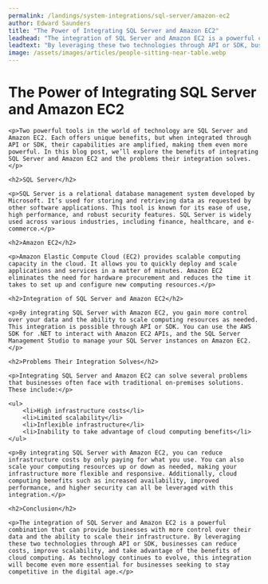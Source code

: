 ```yaml
---
permalink: /landings/system-integrations/sql-server/amazon-ec2
author: Edward Saunders
title: "The Power of Integrating SQL Server and Amazon EC2"
leadhead: "The integration of SQL Server and Amazon EC2 is a powerful combination that can provide businesses with more control over their data and the ability to scale their infrastructure"
leadtext: "By leveraging these two technologies through API or SDK, businesses can reduce costs, improve scalability, and take advantage of the benefits of cloud computing. As technology continues to evolve, this integration will become even more essential for businesses seeking to stay competitive in the digital age."
image: /assets/images/articles/people-sitting-near-table.webp
---
```

<div class="arttext">	<h1>The Power of Integrating SQL Server and Amazon EC2</h1>

	<p>Two powerful tools in the world of technology are SQL Server and Amazon EC2. Each offers unique benefits, but when integrated through API or SDK, their capabilities are amplified, making them even more powerful. In this blog post, we’ll explore the benefits of integrating SQL Server and Amazon EC2 and the problems their integration solves.</p>

	<h2>SQL Server</h2>

	<p>SQL Server is a relational database management system developed by Microsoft. It’s used for storing and retrieving data as requested by other software applications. This tool is known for its ease of use, high performance, and robust security features. SQL Server is widely used across various industries, including finance, healthcare, and e-commerce.</p>

	<h2>Amazon EC2</h2>

	<p>Amazon Elastic Compute Cloud (EC2) provides scalable computing capacity in the cloud. It allows you to quickly deploy and scale applications and services in a matter of minutes. Amazon EC2 eliminates the need for hardware procurement and reduces the time it takes to set up and configure new computing resources.</p>

	<h2>Integration of SQL Server and Amazon EC2</h2>

	<p>By integrating SQL Server with Amazon EC2, you gain more control over your data and the ability to scale computing resources as needed. This integration is possible through API or SDK. You can use the AWS SDK for .NET to interact with Amazon EC2 APIs, and the SQL Server Management Studio to manage your SQL Server instances on Amazon EC2.</p>

	<h2>Problems Their Integration Solves</h2>

	<p>Integrating SQL Server and Amazon EC2 can solve several problems that businesses often face with traditional on-premises solutions. These include:</p>

	<ul>
		<li>High infrastructure costs</li>
		<li>Limited scalability</li>
		<li>Inflexible infrastructure</li>
		<li>Inability to take advantage of cloud computing benefits</li>
	</ul>

	<p>By integrating SQL Server with Amazon EC2, you can reduce infrastructure costs by only paying for what you use. You can also scale your computing resources up or down as needed, making your infrastructure more flexible and responsive. Additionally, cloud computing benefits such as increased availability, improved performance, and higher security can all be leveraged with this integration.</p>

	<h2>Conclusion</h2>

	<p>The integration of SQL Server and Amazon EC2 is a powerful combination that can provide businesses with more control over their data and the ability to scale their infrastructure. By leveraging these two technologies through API or SDK, businesses can reduce costs, improve scalability, and take advantage of the benefits of cloud computing. As technology continues to evolve, this integration will become even more essential for businesses seeking to stay competitive in the digital age.</p>

</div>